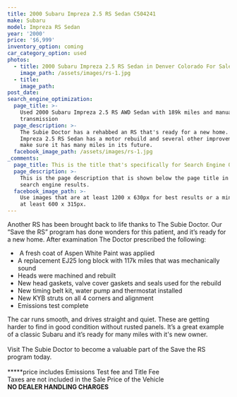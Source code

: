 ```yaml
---
title: 2000 Subaru Impreza 2.5 RS Sedan C504241
make: Subaru
model: Impreza RS Sedan
year: '2000'
price: '$6,999'
inventory_option: coming
car_category_option: used
photos:
  - title: 2000 Subaru Impreza 2.5 RS Sedan in Denver Colorado For Sale
    image_path: /assets/images/rs-1.jpg
  - title:
    image_path:
post_date:
search_engine_optimization:
  page_title: >-
    Used 2000 Subaru Impreza 2.5 RS AWD Sedan with 189k miles and manual
    transmission
  page_description: >-
    The Subie Doctor has a rehabbed an RS that's ready for a new home. This 2000
    Impreza 2.5 RS Sedan has a motor rebuild and several other improvements to
    make sure it has many miles in its future.
  facebook_image_path: /assets/images/rs-1.jpg
_comments:
  page_title: This is the title that's specifically for Search Engine Optimization.
  page_description: >-
    This is the page description that is shown below the page title in the
    search engine results.
  facebook_image_path: >-
    Use images that are at least 1200 x 630px for best results or a minimum of
    at least 600 x 315px.
---
```



Another RS has been brought back to life thanks to The Subie Doctor. Our “Save the RS” program has done wonders for this patient, and it’s ready for a new home. After examination The Doctor prescribed the following:

* &nbsp;A fresh coat of Aspen White Paint was applied
* A replacement EJ25 long block with 117k miles that was mechanically sound
* Heads were machined and rebuilt
* New head gaskets, valve cover gaskets and seals used for the rebuild
* New timing belt kit, water pump and thermostat installed
* New KYB struts on all 4 corners and alignment
* Emissions test complete

The car runs smooth, and drives straight and quiet. These are getting harder to find in good condition without rusted panels. It’s a great example of a classic Subaru and it’s ready for many miles with it's new owner.<br><br>Visit The Subie Doctor to become a valuable part of the Save the RS program today.<br><br>**\***price includes Emissions Test fee and Title Fee<br>Taxes are not included in the Sale Price of the Vehicle<br>**NO DEALER HANDLING CHARGES**